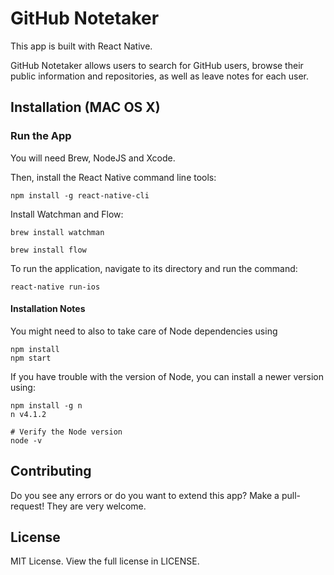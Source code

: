 # GitHub Notetaker

This app is built with React Native.

GitHub Notetaker allows users to search for GitHub users, browse their public information and repositories, as well as leave notes for each user.


## Installation (MAC OS X)

### Run the App

You will need Brew, NodeJS and Xcode.

Then, install the React Native command line tools:

```
npm install -g react-native-cli
```

Install Watchman and Flow:
```
brew install watchman

brew install flow
```

To run the application, navigate to its directory and run the command:

```
react-native run-ios
```

#### Installation Notes

You might need to also to take care of Node dependencies using

```
npm install
npm start
```

If you have trouble with the version of Node, you can install a newer version using:

```
npm install -g n
n v4.1.2

# Verify the Node version
node -v
```

## Contributing

Do you see any errors or do you want to extend this app? Make a pull-request! They are very welcome.

## License

MIT License. View the full license in LICENSE.